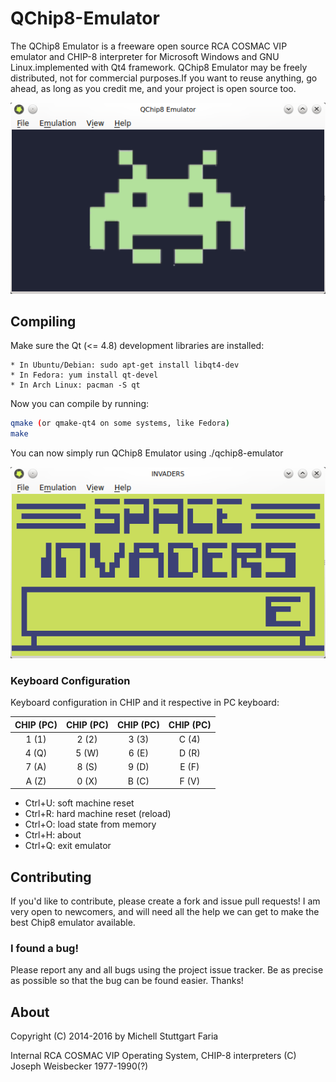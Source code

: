 # QChip8-Emulator

The QChip8 Emulator is a freeware open source RCA COSMAC VIP emulator and CHIP-8 interpreter for 
Microsoft Windows and GNU Linux.implemented with Qt4 framework. QChip8 Emulator may be freely distributed, 
not for commercial purposes.If you want to reuse anything, go ahead, as long as you credit me, and your project is open source too.

<p align="center">
<a name="top" href="https://github.com/mstuttgart/qchip8-emulator"><img src="image/emu1.png"></a>
</p>


## Compiling

Make sure the Qt (<= 4.8) development libraries are installed:

```
* In Ubuntu/Debian: sudo apt-get install libqt4-dev
* In Fedora: yum install qt-devel
* In Arch Linux: pacman -S qt
```

Now you can compile by running:

```bash
qmake (or qmake-qt4 on some systems, like Fedora) 
make
```
You can now simply run QChip8 Emulator using ./qchip8-emulator

<p align="center">
<a name="top" href="https://github.com/mstuttgart/qchip8-emulator"><img src="image/emu2.png"></a>
</p>

### Keyboard Configuration

Keyboard configuration in CHIP and it respective in PC keyboard:

|CHIP (PC)| CHIP (PC)| CHIP (PC) | CHIP (PC) 
:---:|:---:|:---:|:---:|
|1 (1)| 2 (2) |3 (3)| C (4)
|4 (Q)| 5 (W)| 6 (E)| D (R)
|7 (A)| 8 (S)| 9 (D)| E (F)
|A (Z) |0 (X)| B (C)| F (V)


* Ctrl+U: soft machine reset
* Ctrl+R: hard machine reset (reload)
* Ctrl+O: load state from memory
* Ctrl+H: about
* Ctrl+Q: exit emulator

## Contributing

If you'd like to contribute, please create a fork and issue pull requests! I am
very open to newcomers, and will need all the help we can get to make the best
Chip8 emulator available.

### I found a bug!

Please report any and all bugs using the project issue
tracker. Be as precise as possible so that the bug can be found easier. Thanks!

## About

Copyright (C) 2014-2016 by Michell Stuttgart Faria

Internal RCA COSMAC VIP Operating System, CHIP-8 interpreters (C) Joseph Weisbecker 1977-1990(?)

